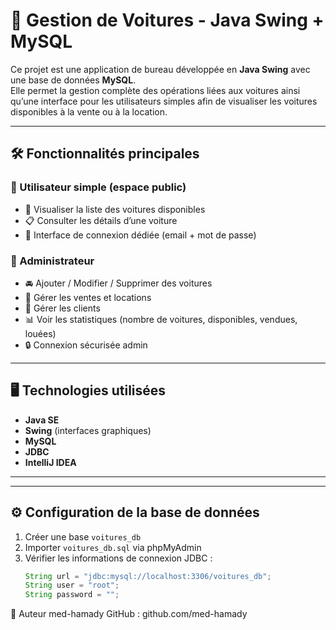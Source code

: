 # 🚗 Gestion de Voitures - Java Swing + MySQL

Ce projet est une application de bureau développée en **Java Swing** avec une base de données **MySQL**.  
Elle permet la gestion complète des opérations liées aux voitures ainsi qu’une interface pour les utilisateurs simples afin de visualiser les voitures disponibles à la vente ou à la location.

---

## 🛠️ Fonctionnalités principales

### 👤 Utilisateur simple (espace public)
- 🔎 Visualiser la liste des voitures disponibles
- 📋 Consulter les détails d’une voiture
- 🚪 Interface de connexion dédiée (email + mot de passe)

### 🔐 Administrateur
- 🚘 Ajouter / Modifier / Supprimer des voitures
- 🧾 Gérer les ventes et locations
- 👥 Gérer les clients
- 📊 Voir les statistiques (nombre de voitures, disponibles, vendues, louées)
- 🔒 Connexion sécurisée admin

---

## 🖥️ Technologies utilisées

- **Java SE**
- **Swing** (interfaces graphiques)
- **MySQL**
- **JDBC**
- **IntelliJ IDEA**

---

---

## ⚙️ Configuration de la base de données

1. Créer une base `voitures_db`
2. Importer `voitures_db.sql` via phpMyAdmin
3. Vérifier les informations de connexion JDBC :
   ```java
   String url = "jdbc:mysql://localhost:3306/voitures_db";
   String user = "root";
   String password = "";


📄 Auteur
med-hamady
GitHub : github.com/med-hamady


